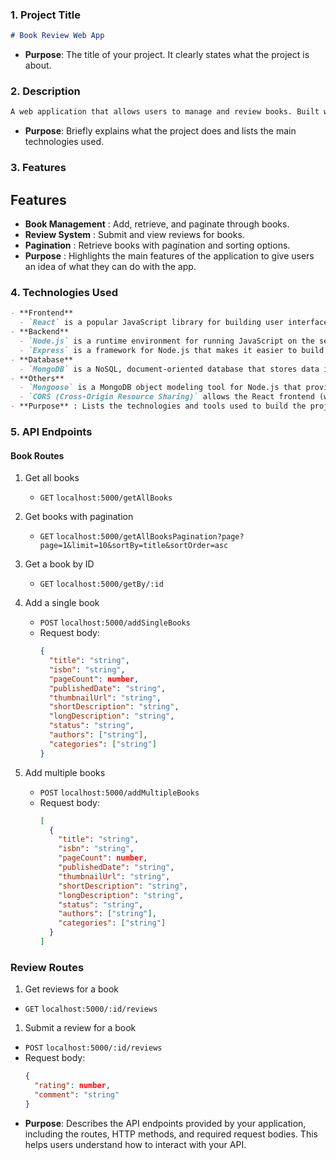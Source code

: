 ### 1. **Project Title**
```markdown
# Book Review Web App
```
- **Purpose**: The title of your project. It clearly states what the project is about.

### 2. **Description**
```markdown
A web application that allows users to manage and review books. Built with Node.js, Express, MongoDB, and React.
```
- **Purpose**: Briefly explains what the project does and lists the main technologies used.

### 3. **Features**
## Features
- **Book Management** : Add, retrieve, and paginate through books.
- **Review System** : Submit and view reviews for books.
- **Pagination** : Retrieve books with pagination and sorting options.
- **Purpose** : Highlights the main features of the application to give users an idea of what they can do with the app.

### 4. **Technologies Used**
```markdown
- **Frontend** 
  - `React` is a popular JavaScript library for building user interfaces, especially for single-page applications. It allows developers to create reusable UI components, manage state efficiently, and handle dynamic data updates.
- **Backend**
  - `Node.js` is a runtime environment for running JavaScript on the server-side, known for its event-driven, non-blocking architecture, which is ideal for scalable web applications.
  - `Express` is a framework for Node.js that makes it easier to build web applications and APIs. It provides tools to handle routes, requests, and responses, simplifying the process of setting up and managing your server.
- **Database** 
  - `MongoDB` is a NoSQL, document-oriented database that stores data in flexible, JSON-like documents.
- **Others** 
  - `Mongoose` is a MongoDB object modeling tool for Node.js that provides a schema-based solution for managing and validating data. It is used to define schemas for books and reviews and handle database operations.
  - `CORS (Cross-Origin Resource Sharing)` allows the React frontend (where users interact with the website) to communicate with the Node.js backend, even when they are on different servers. As a security feature, CORS ensures that the frontend can safely send and receive data (such as book reviews) from the backend.
- **Purpose** : Lists the technologies and tools used to build the project, both on the frontend and backend.
```
### 5. API Endpoints
#### Book Routes
1. Get all books
   - `GET` `localhost:5000/getAllBooks`

2. Get books with pagination
   - `GET` `localhost:5000/getAllBooksPagination?page?page=1&limit=10&sortBy=title&sortOrder=asc`

3. Get a book by ID
   - `GET` `localhost:5000/getBy/:id`

4. Add a single book
   - `POST` `localhost:5000/addSingleBooks`
   - Request body: 
     ```json
     { 
       "title": "string", 
       "isbn": "string", 
       "pageCount": number, 
       "publishedDate": "string", 
       "thumbnailUrl": "string", 
       "shortDescription": "string", 
       "longDescription": "string", 
       "status": "string", 
       "authors": ["string"], 
       "categories": ["string"] 
     }
     ```

5. Add multiple books
   - `POST` `localhost:5000/addMultipleBooks`
   - Request body: 
     ```json
     [
       { 
         "title": "string", 
         "isbn": "string", 
         "pageCount": number, 
         "publishedDate": "string", 
         "thumbnailUrl": "string", 
         "shortDescription": "string", 
         "longDescription": "string", 
         "status": "string", 
         "authors": ["string"], 
         "categories": ["string"] 
       }
     ]
     ```

### Review Routes
1. Get reviews for a book
- `GET` `localhost:5000/:id/reviews`

1. Submit a review for a book
- `POST` `localhost:5000/:id/reviews`
- Request body:
  ```json
  { 
    "rating": number, 
    "comment": "string" 
  }

- **Purpose**: Describes the API endpoints provided by your application, including the routes, HTTP methods, and required request bodies. This helps users understand how to interact with your API.
